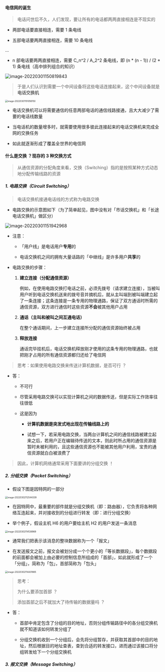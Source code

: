 #### 电信网的诞生

> 电话问世后不久，人们发现，要让所有的电话都两两直接相连是不现实的

- 两部电话要直接相连，需要 1 条电线

- 五部电话要两两直接相连，需要 10 条电线

...

- n 部电话要两两直接相连，需要 C_n^2 / A_2^2 条电线，即 (n * (n - 1)) / (2 * 1) 条电线（高中排列组合的知识）

![image-20220301150819843](https://gitee.com/pj-l/imgs-1/raw/master/image-20220301150819843.png)

> 于是人们认识到需要一个中间设备将这些电话连接起来，这个中间设备就是**电话交换机**

<img src="https://gitee.com/pj-l/imgs-1/raw/master/image-20220301151056150.png" alt="image-20220301151056150" style="zoom: 50%;" />

- 电话交换机可以将需要通信的任意两部电话的通信线路接通，且大大减少了需要的电话线数量

- 当电话机的数量增多时，就需要使用很多彼此连接起来的电话交换机来完成全网的交换任务

- 如此就逐渐形成了覆盖全世界的电信网

#### 什么是交换 ？现存的 3 种交换方式

> 从通信资源的分配角度来看，交换（Switching）指的是按照某种方式动态地分配传输线路的资源

##### 1. 电路交换（Circuit Switching）

> 电话交换机接通电话线的方式称为电路交换

- 电路交换的示意图如下（为了简单起见，图中没有对「市话交换机」和「长途电话交换机」做区分）

![image-20220301151942968](https://gitee.com/pj-l/imgs-1/raw/master/image-20220301151942968.png)

- 注意：

	- 「用户线」是电话用户**专用**的

	- 电话交换机之间的拥有大量话路的「中继线」是许多用户**共享**的

- 电路交换的步骤：

	1. **建立连接（分配通信资源）**
		
		例如，在使用电路交换打电话之前，必须先拨号（请求建立连接），当被叫用户听到电话交换机送来的拨号音并摘机后，就从主叫端到被叫端建立起了一条连接；这条连接是一条专用的物理通路，保证了双方通话时所需的通信资源，双方进行通信时这些资源**不会**被其他用户占用

	2. **通话（主叫和被叫之间互通电话）**

		在整个通话期间，上一步建立连接所分配的通信资源始终被占用

	3. **释放连接**

		通话完毕挂机后，电话交换机释放刚才使用的这条专用的物理通路，也就把刚才占用的所有通信资源都归还给了电信网

> 思考：如果使用电路交换来传送计算机数据，是否可行 ？

- 答：
  - 不可行

  - 尽管采用电路交换可以实现计算机之间的数据传送，但是实际工作效率往往很低

  - 这是因为

    - **计算机数据是突发式地出现在传输线路上的**

    - 试想一下，若采用电路交换，当两台计算机之间的通信线路被建立起来之后，若用户正在编辑待传送的文本，则此时所占用的通信资源是暂时未被利用的，且这些通信资源也不能被其他用户利用，宝贵的通信资源就白白被浪费了


> 因此，计算机网络通常采用下面要讲的分组交换 ！

##### 2. 分组交换（Packet Switching）

- 假设下图是因特网的一部分

<img src="https://gitee.com/pj-l/imgs-1/raw/master/image-20220302112544339.png" alt="image-20220302112544339" style="zoom:50%;" />

- 在因特网中，最重要的部件就是分组交换机（即：路由器），它负责将各种网络互连起来，并对接收到的分组进行转发（即：进行分组交换）

- 举个例子，假设主机 H6 的用户要给主机 H2 的用户发送一条消息

<img src="https://gitee.com/pj-l/imgs-1/raw/master/image-20220302114126969.png" alt="image-20220302114126969" style="zoom: 50%;" />

- 通常我们把表示该消息的整块数据称为一个「报文」

- 在发送报文之前，报文会被划分成一个个更小的「等长数据段」，每个数据段的前面都会被加上由必要的控制信息所组成的「首部」，如此就形成了一个「分组」，简称为「包」，首部简称为「包头」

<img src="https://gitee.com/pj-l/imgs-1/raw/master/image-20220302114431665.png" alt="image-20220302114431665" style="zoom: 50%;" />	

> 思考：
> 
> 为什么要添加首部 ？
> 	
> 添加首部之后不就加大了待传输的数据量吗 ？

- 答：

	- 首部中肯定包含了分组的目的地址，否则分组传输路径中的各分组交换机就不知道该如何转发分组了

	- 分组交换机收到一个分组后，会先将分组暂存，并获取其首部中的目的地址，然后根据目的地址查表，查到合适的转发接口，进而通过该接口将分组转发给下一个分组交换机


##### 3. 报文交换（Message Switching）

